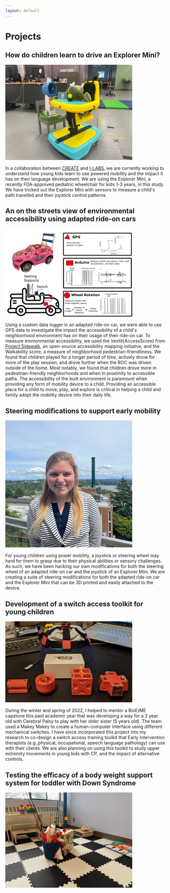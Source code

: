 ```yaml
---
layout: default
---
```


# Projects

## How do children learn to drive an Explorer Mini?
<img class="profile-picture" src="Exploratory-Play-Explorer-Mini.png" alt = "A dinosaur toy driving an Explorer Mini up to a toy mailbox." width = "400"/>

In a collaboration between [CREATE](https://create.uw.edu/) and [I-LABS](https://ilabs.uw.edu/), we are currently working to understand how young kids learn to use powered mobility and the impact it has on their language development. We are using the Explorer Mini, a recently FDA-approved pediatric wheelchair for kids 1-3 years, in this study. We have tricked out the Explorer Mini with sensors to measure a child's path travelled and their joystick control patterns. 

## An on the streets view of environmental accessibility using adapted ride-on cars
<img class="profile-picture" src="ROC-GPS-Methods.png" alt = "A pink adapted ride-on car is shown in the upper left corner with a switch on the steering wheel and PVC back supports attached to the rear of the vehicle. A stuffed unicorn sits in the driver's seat. In the bottom left corner, a graphic of an adapted ride-on car shows seating supports in the form of an armrest and backrest and a switch mounted on the steering wheel. The datalogger is shown in red with a triangle on the hood of the car, the main datalogger is a red rectangle behind the front wheel, and the wheel rotation sensor is mounted on the front wheel as a red circle. The GPS is used to track discrete position in space and an example of a path map in latitude and longitude is shown. The Arduino is used to measure switch activations, time, and acceleration and store data. An example of on and off switch activations is shown for a single button press and continued button press. An example of tri-axis accelerometer data is also shown. Wheel rotation measures contact with a fixed magnetic sensor on the wheel. The wheel rotation is shown as a binary data source with a high showing each wheel rotation. The path length was calculated by measuring the number of wheel rotations by the wheel diameter." width = "400"/>

Using a custom data logger in an adapted ride-on car, we were able to use GPS data to investigate the impact the accessibility of a child's neighborhood environment has on their usage of their ride-on car. To measure environmental accessibility, we used the \textit{AccessScore} from [Project Sidewalk](https://sidewalk-sea.cs.washington.edu/), an open-source accessibility mapping initiative, and the Walkability score, a measure of neighborhood pedestrian-friendliness. We found that children played for a longer period of time, actively drove for more of the play session, and drove further when the ROC was driven outside of the home. Most notably, we found that children drove more in pedestrian-friendly neighborhoods and when in proximity to accessible paths. The accessibility of the built environment is paramount when providing any form of mobility device to a child. Providing an accessible place for a child to move, play, and explore is critical in helping a child and family adopt the mobility device into their daily life.

## Steering modifications to support early mobility
<img class="profile-picture" src="headshot-June-2022.jpg" alt = "Mia Hoffman" width = "400"/>

For young children using power mobility, a joystick or steering wheel may hard for them to grasp due to their physical abilities or sensory challenges. As such, we have been hacking our own modifications for both the steering wheel of an adapted ride-on car and the joystick of an Explorer Mini. We are creating a suite of steering modifications for both the adapted ride-on car and the Explorer Mini that can be 3D printed and easily attached to the device. 

## Development of a switch access toolkit for young children
<img class="profile-picture" src="Makey-Makey-kit.png" alt = "The Makey Makey alongside customized 3D printed tilt sensors." width = "400"/>

During the winter and spring of 2022, I helped to mentor a BioE/ME capstone this past academic year that was developing a way for a 2 year old with Cerebral Palsy to play with her older sister (5 years old). The team used a Makey Makey to create a human-computer interface using different mechanical switches. I have since incorporated this project into my research to co-design a switch access training toolkit that Early Intervention therapists (e.g.,physical, occupational, speech language pathology) can use with their clients. We are also planning on using this toolkit to study upper extremity movements in young kids with CP, and the impact of alternative controls. 

## Testing the efficacy of a body weight support system for toddler with Down Syndrome
<img class="profile-picture" src="Body-Weight-Support-System.png" alt = "A stuffed unicorn playing with a block while in a body weight support system." width = "400"/>

